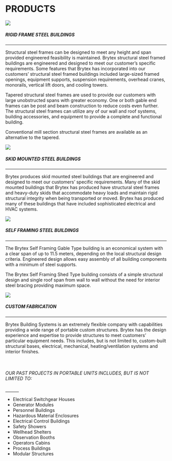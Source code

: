 # PRODUCTS
<div>
<div class="left-pics">
    <img src="http://brytex.com/wp-content/uploads/2016/01/Products_RigidFrameBuildings.jpg">
    <br/>
</div>

<div>

##### RIGID FRAME STEEL BUILDINGS
<hr/>

Structural steel frames can be designed to meet any height and span provided
engineered feasibility is maintained. Brytex structural steel framed buildings
are engineered and designed to meet our customer’s specific requirements. Some
features that Brytex has incorporated into our customers’ structural steel
framed buildings included large-sized framed openings, equipment supports,
suspension requirements, overhead cranes, monorails, vertical lift doors, and
cooling towers.

Tapered structural steel frames are used to provide our customers with large
unobstructed spans with greater economy. One or both gable end frames can be
post and beam construction to reduce costs even further. The structural steel
frames can utilize any of our wall and roof systems, building accessories, and
equipment to provide a complete and functional building.

Conventional mill section structural steel frames are available as an
alternative to the tapered.
</div>
</div>

<div>
<div class="left-pics">
    <img src="http://brytex.com/wp-content/uploads/2016/01/Products_ModularBuildings.jpg">
    <br/>
</div>

<div>

##### SKID MOUNTED STEEL BUILDINGS
<hr/>

Brytex produces skid mounted steel buildings that are engineered and designed
to meet our customers’ specific requirements. Many of the skid mounted
buildings that Brytex has produced have structural steel frames and heavy-duty
skids that accommodate heavy loads and maintain rigid structural integrity when
being transported or moved. Brytex has produced many of these buildings that
have included sophisticated electrical and HVAC systems.
</div>
</div>

<div>
<div class="left-pics">
    <img src="http://brytex.com/wp-content/uploads/2016/02/brytex-011-edited.jpg">
    <br/>
</div>

<div>

##### SELF FRAMING STEEL BUILDINGS
<hr/>

The Brytex Self Framing Gable Type building is an economical system with a
clear span of up to 11.5 meters, depending on the local structural design
criteria. Engineered design allows easy assembly of all building components
with a minimum of steel supports.

The Brytex Self Framing Shed Type building consists of a simple structural
design and single roof span from wall to wall without the need for interior
steel bracing providing maximum space.
</div>
</div>

<div>
<div class="left-pics">
    <img src="http://brytex.com/wp-content/uploads/2016/01/Products_CustomFabrication.jpg">
    <br/>
</div>

<div>

##### CUSTOM FABRICATION
<hr/>

Brytex Building Systems is an extremely flexible company with capabilities
providing a wide range of portable custom structures. Brytex has the design
experience and expertise to provide structures to meet customers’ particular
equipment needs. This includes, but is not limited to, custom-built structural
bases, electrical, mechanical, heating/ventilation systems and interior
finishes.
</div>
</div>

<div>
<div class="left-pics">&nbsp;</div>

<div>

###### OUR PAST PROJECTS IN PORTABLE UNITS INCLUDES, BUT IS NOT LIMITED TO:
<hr style="width: 3em;"/>

- Electrical Switchgear Houses
- Generator Modules
- Personnel Buildings
- Hazardous Material Enclosures
- Electrical Control Buildings
- Safety Showers
- Wellhead Shelters
- Observation Booths
- Operators Cabins
- Process Buildings
- Modular Structures
</div>
</div>
